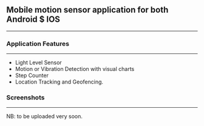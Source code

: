 ## Mobile motion sensor application for both Android $ IOS
  ----------------------------------------------------------

### Application Features
-----------------------
* Light Level Sensor
* Motion or Vibration Detection with visual charts
* Step Counter
* Location Tracking and Geofencing.

### Screenshots
----------------
NB:  to be uploaded very soon.
